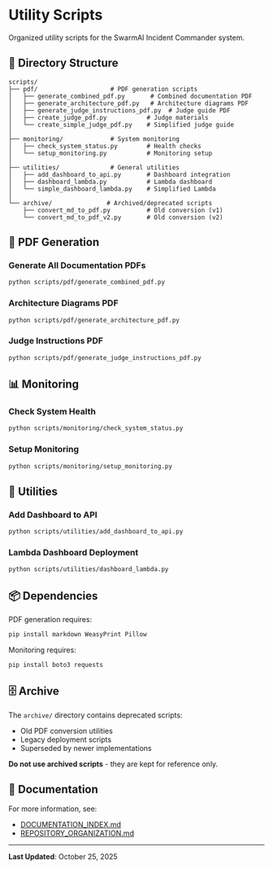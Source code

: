 # Utility Scripts

Organized utility scripts for the SwarmAI Incident Commander system.

## 📁 Directory Structure

```
scripts/
├── pdf/                    # PDF generation scripts
│   ├── generate_combined_pdf.py       # Combined documentation PDF
│   ├── generate_architecture_pdf.py   # Architecture diagrams PDF
│   ├── generate_judge_instructions_pdf.py  # Judge guide PDF
│   ├── create_judge_pdf.py           # Judge materials
│   └── create_simple_judge_pdf.py    # Simplified judge guide
│
├── monitoring/             # System monitoring
│   ├── check_system_status.py        # Health checks
│   └── setup_monitoring.py           # Monitoring setup
│
├── utilities/              # General utilities
│   ├── add_dashboard_to_api.py       # Dashboard integration
│   ├── dashboard_lambda.py           # Lambda dashboard
│   └── simple_dashboard_lambda.py    # Simplified Lambda
│
└── archive/               # Archived/deprecated scripts
    ├── convert_md_to_pdf.py          # Old conversion (v1)
    └── convert_md_to_pdf_v2.py       # Old conversion (v2)
```

## 📄 PDF Generation

### Generate All Documentation PDFs
```bash
python scripts/pdf/generate_combined_pdf.py
```

### Architecture Diagrams PDF
```bash
python scripts/pdf/generate_architecture_pdf.py
```

### Judge Instructions PDF
```bash
python scripts/pdf/generate_judge_instructions_pdf.py
```

## 📊 Monitoring

### Check System Health
```bash
python scripts/monitoring/check_system_status.py
```

### Setup Monitoring
```bash
python scripts/monitoring/setup_monitoring.py
```

## 🔧 Utilities

### Add Dashboard to API
```bash
python scripts/utilities/add_dashboard_to_api.py
```

### Lambda Dashboard Deployment
```bash
python scripts/utilities/dashboard_lambda.py
```

## 📦 Dependencies

PDF generation requires:
```bash
pip install markdown WeasyPrint Pillow
```

Monitoring requires:
```bash
pip install boto3 requests
```

## 🗄️ Archive

The `archive/` directory contains deprecated scripts:
- Old PDF conversion utilities
- Legacy deployment scripts
- Superseded by newer implementations

**Do not use archived scripts** - they are kept for reference only.

## 📖 Documentation

For more information, see:
- [DOCUMENTATION_INDEX.md](../DOCUMENTATION_INDEX.md)
- [REPOSITORY_ORGANIZATION.md](../REPOSITORY_ORGANIZATION.md)

---

**Last Updated**: October 25, 2025
